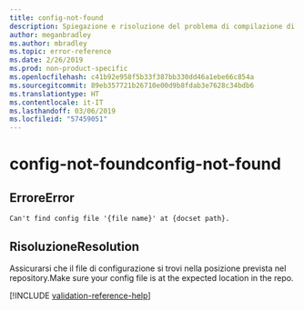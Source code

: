 ```yaml
---
title: config-not-found
description: Spiegazione e risoluzione del problema di compilazione di Docs config-not-found
author: meganbradley
ms.author: mbradley
ms.topic: error-reference
ms.date: 2/26/2019
ms.prod: non-product-specific
ms.openlocfilehash: c41b92e958f5b33f387bb330dd46a1ebe66c854a
ms.sourcegitcommit: 89eb357721b26710e00d9b8fdab3e7628c34bdb6
ms.translationtype: HT
ms.contentlocale: it-IT
ms.lasthandoff: 03/06/2019
ms.locfileid: "57459051"
---
```

# <a name="config-not-found"></a><span data-ttu-id="65fdf-103">config-not-found</span><span class="sxs-lookup"><span data-stu-id="65fdf-103">config-not-found</span></span>

## <a name="error"></a><span data-ttu-id="65fdf-104">Errore</span><span class="sxs-lookup"><span data-stu-id="65fdf-104">Error</span></span>

`Can't find config file '{file name}' at {docset path}.`

## <a name="resolution"></a><span data-ttu-id="65fdf-105">Risoluzione</span><span class="sxs-lookup"><span data-stu-id="65fdf-105">Resolution</span></span>

<span data-ttu-id="65fdf-106">Assicurarsi che il file di configurazione si trovi nella posizione prevista nel repository.</span><span class="sxs-lookup"><span data-stu-id="65fdf-106">Make sure your config file is at the expected location in the repo.</span></span>

<!--make sure to add this file to your includes folder and verify the path-->
[!INCLUDE [validation-reference-help](includes/validation-reference-help.md)]
